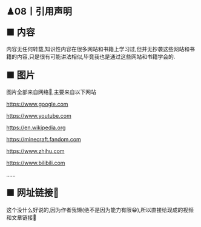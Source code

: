 ### <font size=5>♟08丨引用声明</font>

#### <font size=5>■ 内容</font>

内容无任何转载,知识性内容在很多网站和书籍上学习过,但并无抄袭这些网站和书籍的内容,只是很有可能讲法相似,毕竟我也是通过这些网站和书籍学会的.

#### <font size=5>■ 图片</font>

图片全部来自网络🛜,主要来自以下网站

<https://www.google.com>

<https://www.youtube.com>

<https://en.wikipedia.org>

<https://minecraft.fandom.com>

<https://www.zhihu.com>

<https://www.bilibili.com>

......

#### <font size=5>■ 网址链接🔗</font>

这个没什么好说的,因为作者我懒(绝不是因为能力有限😁),所以直接给现成的视频和文章链接🔗